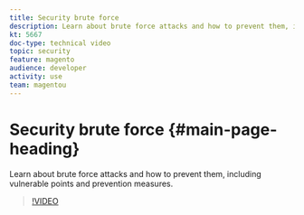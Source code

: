 ```yaml
---
title: Security brute force
description: Learn about brute force attacks and how to prevent them, including vulnerable points and prevention measures.
kt: 5667
doc-type: technical video
topic: security
feature: magento
audience: developer
activity: use
team: magentou
---
```


# Security brute force {#main-page-heading}

Learn about brute force attacks and how to prevent them, including vulnerable points and prevention measures.

>[!VIDEO](https://video.tv.adobe.com/v/35820?quality=12&learn=on)